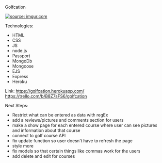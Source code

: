 Golfcation

<a href="https://imgur.com/a/ibnfgvB"><img src="https://imgur.com/a/ibnfgvB.png" title="source: imgur.com" /></a>

Technologies:
- HTML
- CSS
- JS
- node.js
- Passport
- MongoDb
- Mongoose
- EJS
- Express
- Heroku


Link:
https://golfcation.herokuapp.com/
https://trello.com/b/B8Z7sFS6/golfcation


Next Steps:
- Restrict what can be entered as data with regEx
- add a reviews/pictures and comments section for users
- make a show page for each entered course where user can see pictures and information about that course
- connect to golf course API
- fix update function so user doesn't have to refresh the page
- style more 
- fix models so that certain things like commas work for the users
- add delete and edit for courses


